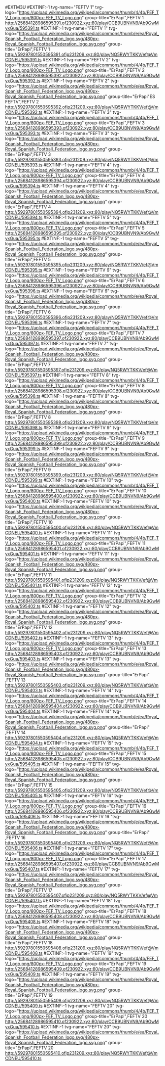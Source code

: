 #EXTM3U 
#EXTINF:-1 tvg-name="FEFTV 1" tvg-logo="https://upload.wikimedia.org/wikipedia/commons/thumb/4/4b/FEF_TV_Logo.png/800px-FEF_TV_Logo.png" group-title="ErPapi",FEFTV 1
http://25684128986595391.of230922.xyz:80/play/CCB9UBNVN9/Ab9GwMyxGua/595391.ts
#EXTINF:-1 tvg-name="FEFTV 1" tvg-logo="https://upload.wikimedia.org/wikipedia/commons/thumb/e/ea/Royal_Spanish_Football_Federation_logo.svg/480px-Royal_Spanish_Football_Federation_logo.svg.png" group-title="ErPapi",FEFTV 1
http://59297801550595391.ofip231209.xyz:80/play/NQ5RWYTKKV/ef@VmCDNEU/595391.ts
#EXTINF:-1 tvg-name="FEFTV 2" tvg-logo="https://upload.wikimedia.org/wikipedia/commons/thumb/4/4b/FEF_TV_Logo.png/800px-FEF_TV_Logo.png" group-title="ErPapi",FEFTV 2
http://25684128986595392.of230922.xyz:80/play/CCB9UBNVN9/Ab9GwMyxGua/595392.ts
#EXTINF:-1 tvg-name="FEFTV 2" tvg-logo="https://upload.wikimedia.org/wikipedia/commons/thumb/e/ea/Royal_Spanish_Football_Federation_logo.svg/480px-Royal_Spanish_Football_Federation_logo.svg.png" group-title="ErPapi"ES FEFTV",FEFTV 2
http://59297801550595392.ofip231209.xyz:80/play/NQ5RWYTKKV/ef@VmCDNEU/595392.ts
#EXTINF:-1 tvg-name="FEFTV 3" tvg-logo="https://upload.wikimedia.org/wikipedia/commons/thumb/4/4b/FEF_TV_Logo.png/800px-FEF_TV_Logo.png" group-title="ErPapi",FEFTV 3
http://25684128986595393.of230922.xyz:80/play/CCB9UBNVN9/Ab9GwMyxGua/595393.ts
#EXTINF:-1 tvg-name="FEFTV 3" tvg-logo="https://upload.wikimedia.org/wikipedia/commons/thumb/e/ea/Royal_Spanish_Football_Federation_logo.svg/480px-Royal_Spanish_Football_Federation_logo.svg.png" group-title="ErPapi",FEFTV 3
http://59297801550595393.ofip231209.xyz:80/play/NQ5RWYTKKV/ef@VmCDNEU/595393.ts
#EXTINF:-1 tvg-name="FEFTV 4" tvg-logo="https://upload.wikimedia.org/wikipedia/commons/thumb/4/4b/FEF_TV_Logo.png/800px-FEF_TV_Logo.png" group-title="ErPapi",FEFTV 4
http://25684128986595394.of230922.xyz:80/play/CCB9UBNVN9/Ab9GwMyxGua/595394.ts
#EXTINF:-1 tvg-name="FEFTV 4" tvg-logo="https://upload.wikimedia.org/wikipedia/commons/thumb/e/ea/Royal_Spanish_Football_Federation_logo.svg/480px-Royal_Spanish_Football_Federation_logo.svg.png" group-title="ErPapi",FEFTV 4
http://59297801550595394.ofip231209.xyz:80/play/NQ5RWYTKKV/ef@VmCDNEU/595394.ts
#EXTINF:-1 tvg-name="FEFTV 5" tvg-logo="https://upload.wikimedia.org/wikipedia/commons/thumb/4/4b/FEF_TV_Logo.png/800px-FEF_TV_Logo.png" group-title="ErPapi",FEFTV 5
http://25684128986595395.of230922.xyz:80/play/CCB9UBNVN9/Ab9GwMyxGua/595395.ts
#EXTINF:-1 tvg-name="FEFTV 5" tvg-logo="https://upload.wikimedia.org/wikipedia/commons/thumb/e/ea/Royal_Spanish_Football_Federation_logo.svg/480px-Royal_Spanish_Football_Federation_logo.svg.png" group-title="ErPapi",FEFTV 5
http://59297801550595395.ofip231209.xyz:80/play/NQ5RWYTKKV/ef@VmCDNEU/595395.ts
#EXTINF:-1 tvg-name="FEFTV 6" tvg-logo="https://upload.wikimedia.org/wikipedia/commons/thumb/4/4b/FEF_TV_Logo.png/800px-FEF_TV_Logo.png" group-title="ErPapi",FEFTV 6
http://25684128986595396.of230922.xyz:80/play/CCB9UBNVN9/Ab9GwMyxGua/595396.ts
#EXTINF:-1 tvg-name="FEFTV 6" tvg-logo="https://upload.wikimedia.org/wikipedia/commons/thumb/e/ea/Royal_Spanish_Football_Federation_logo.svg/480px-Royal_Spanish_Football_Federation_logo.svg.png" group-title="ErPapi",FEFTV 6
http://59297801550595396.ofip231209.xyz:80/play/NQ5RWYTKKV/ef@VmCDNEU/595396.ts
#EXTINF:-1 tvg-name="FEFTV 7" tvg-logo="https://upload.wikimedia.org/wikipedia/commons/thumb/4/4b/FEF_TV_Logo.png/800px-FEF_TV_Logo.png" group-title="ErPapi",FEFTV 7
http://25684128986595397.of230922.xyz:80/play/CCB9UBNVN9/Ab9GwMyxGua/595397.ts
#EXTINF:-1 tvg-name="FEFTV 7" tvg-logo="https://upload.wikimedia.org/wikipedia/commons/thumb/e/ea/Royal_Spanish_Football_Federation_logo.svg/480px-Royal_Spanish_Football_Federation_logo.svg.png" group-title="ErPapi",FEFTV 7
http://59297801550595397.ofip231209.xyz:80/play/NQ5RWYTKKV/ef@VmCDNEU/595397.ts
#EXTINF:-1 tvg-name="FEFTV 8" tvg-logo="https://upload.wikimedia.org/wikipedia/commons/thumb/4/4b/FEF_TV_Logo.png/800px-FEF_TV_Logo.png" group-title="ErPapi",FEFTV 8
http://25684128986595398.of230922.xyz:80/play/CCB9UBNVN9/Ab9GwMyxGua/595398.ts
#EXTINF:-1 tvg-name="FEFTV 8" tvg-logo="https://upload.wikimedia.org/wikipedia/commons/thumb/e/ea/Royal_Spanish_Football_Federation_logo.svg/480px-Royal_Spanish_Football_Federation_logo.svg.png" group-title="ErPapi",FEFTV 8
http://59297801550595398.ofip231209.xyz:80/play/NQ5RWYTKKV/ef@VmCDNEU/595398.ts
#EXTINF:-1 tvg-name="FEFTV 9" tvg-logo="https://upload.wikimedia.org/wikipedia/commons/thumb/4/4b/FEF_TV_Logo.png/800px-FEF_TV_Logo.png" group-title="ErPapi",FEFTV 9
http://25684128986595399.of230922.xyz:80/play/CCB9UBNVN9/Ab9GwMyxGua/595399.ts
#EXTINF:-1 tvg-name="FEFTV 9" tvg-logo="https://upload.wikimedia.org/wikipedia/commons/thumb/e/ea/Royal_Spanish_Football_Federation_logo.svg/480px-Royal_Spanish_Football_Federation_logo.svg.png" group-title="ErPapi",FEFTV 9
http://59297801550595399.ofip231209.xyz:80/play/NQ5RWYTKKV/ef@VmCDNEU/595399.ts
#EXTINF:-1 tvg-name="FEFTV 10" tvg-logo="https://upload.wikimedia.org/wikipedia/commons/thumb/4/4b/FEF_TV_Logo.png/800px-FEF_TV_Logo.png" group-title="ErPapi",FEFTV 10
http://25684128986595400.of230922.xyz:80/play/CCB9UBNVN9/Ab9GwMyxGua/595400.ts
#EXTINF:-1 tvg-name="FEFTV 10" tvg-logo="https://upload.wikimedia.org/wikipedia/commons/thumb/e/ea/Royal_Spanish_Football_Federation_logo.svg/480px-Royal_Spanish_Football_Federation_logo.svg.png" group-title="ErPapi",FEFTV 10
http://59297801550595400.ofip231209.xyz:80/play/NQ5RWYTKKV/ef@VmCDNEU/595400.ts
#EXTINF:-1 tvg-name="FEFTV 11" tvg-logo="https://upload.wikimedia.org/wikipedia/commons/thumb/4/4b/FEF_TV_Logo.png/800px-FEF_TV_Logo.png" group-title="ErPapi",FEFTV 11
http://25684128986595401.of230922.xyz:80/play/CCB9UBNVN9/Ab9GwMyxGua/595401.ts
#EXTINF:-1 tvg-name="FEFTV 11" tvg-logo="https://upload.wikimedia.org/wikipedia/commons/thumb/e/ea/Royal_Spanish_Football_Federation_logo.svg/480px-Royal_Spanish_Football_Federation_logo.svg.png" group-title="ErPapi",FEFTV 11
http://59297801550595401.ofip231209.xyz:80/play/NQ5RWYTKKV/ef@VmCDNEU/595401.ts
#EXTINF:-1 tvg-name="FEFTV 12" tvg-logo="https://upload.wikimedia.org/wikipedia/commons/thumb/4/4b/FEF_TV_Logo.png/800px-FEF_TV_Logo.png" group-title="ErPapi",FEFTV 12
http://25684128986595402.of230922.xyz:80/play/CCB9UBNVN9/Ab9GwMyxGua/595402.ts
#EXTINF:-1 tvg-name="FEFTV 12" tvg-logo="https://upload.wikimedia.org/wikipedia/commons/thumb/e/ea/Royal_Spanish_Football_Federation_logo.svg/480px-Royal_Spanish_Football_Federation_logo.svg.png" group-title="ErPapi",FEFTV 12
http://59297801550595402.ofip231209.xyz:80/play/NQ5RWYTKKV/ef@VmCDNEU/595402.ts
#EXTINF:-1 tvg-name="FEFTV 13" tvg-logo="https://upload.wikimedia.org/wikipedia/commons/thumb/4/4b/FEF_TV_Logo.png/800px-FEF_TV_Logo.png" group-title="ErPapi",FEFTV 13
http://25684128986595403.of230922.xyz:80/play/CCB9UBNVN9/Ab9GwMyxGua/595403.ts
#EXTINF:-1 tvg-name="FEFTV 13" tvg-logo="https://upload.wikimedia.org/wikipedia/commons/thumb/e/ea/Royal_Spanish_Football_Federation_logo.svg/480px-Royal_Spanish_Football_Federation_logo.svg.png" group-title="ErPapi" ,FEFTV 13
http://59297801550595403.ofip231209.xyz:80/play/NQ5RWYTKKV/ef@VmCDNEU/595403.ts
#EXTINF:-1 tvg-name="FEFTV 14" tvg-logo="https://upload.wikimedia.org/wikipedia/commons/thumb/4/4b/FEF_TV_Logo.png/800px-FEF_TV_Logo.png" group-title="ErPapi",FEFTV 14
http://25684128986595404.of230922.xyz:80/play/CCB9UBNVN9/Ab9GwMyxGua/595404.ts
#EXTINF:-1 tvg-name="FEFTV 14" tvg-logo="https://upload.wikimedia.org/wikipedia/commons/thumb/e/ea/Royal_Spanish_Football_Federation_logo.svg/480px-Royal_Spanish_Football_Federation_logo.svg.png" group-title="ErPapi" ,FEFTV 14
http://59297801550595404.ofip231209.xyz:80/play/NQ5RWYTKKV/ef@VmCDNEU/595404.ts
#EXTINF:-1 tvg-name="FEFTV 15" tvg-logo="https://upload.wikimedia.org/wikipedia/commons/thumb/4/4b/FEF_TV_Logo.png/800px-FEF_TV_Logo.png" group-title="ErPapi",FEFTV 15
http://25684128986595405.of230922.xyz:80/play/CCB9UBNVN9/Ab9GwMyxGua/595405.ts
#EXTINF:-1 tvg-name="FEFTV 15" tvg-logo="https://upload.wikimedia.org/wikipedia/commons/thumb/e/ea/Royal_Spanish_Football_Federation_logo.svg/480px-Royal_Spanish_Football_Federation_logo.svg.png" group-title="ErPapi",FEFTV 15
http://59297801550595405.ofip231209.xyz:80/play/NQ5RWYTKKV/ef@VmCDNEU/595405.ts
#EXTINF:-1 tvg-name="FEFTV 16" tvg-logo="https://upload.wikimedia.org/wikipedia/commons/thumb/4/4b/FEF_TV_Logo.png/800px-FEF_TV_Logo.png" group-title="ErPapi",FEFTV 16
http://25684128986595406.of230922.xyz:80/play/CCB9UBNVN9/Ab9GwMyxGua/595406.ts
#EXTINF:-1 tvg-name="FEFTV 16 "tvg-logo="https://upload.wikimedia.org/wikipedia/commons/thumb/e/ea/Royal_Spanish_Football_Federation_logo.svg/480px-Royal_Spanish_Football_Federation_logo.svg.png" group-title="ErPapi" ,FEFTV 16
http://59297801550595406.ofip231209.xyz:80/play/NQ5RWYTKKV/ef@VmCDNEU/595406.ts
#EXTINF:-1 tvg-name="FEFTV 17" tvg-logo="https://upload.wikimedia.org/wikipedia/commons/thumb/4/4b/FEF_TV_Logo.png/800px-FEF_TV_Logo.png" group-title="ErPapi",FEFTV 17
http://25684128986595407.of230922.xyz:80/play/CCB9UBNVN9/Ab9GwMyxGua/595407.ts
#EXTINF:-1 tvg-name="FEFTV 17" tvg-logo="https://upload.wikimedia.org/wikipedia/commons/thumb/e/ea/Royal_Spanish_Football_Federation_logo.svg/480px-Royal_Spanish_Football_Federation_logo.svg.png" group-title="ErPapi",FEFTV 17
http://59297801550595407.ofip231209.xyz:80/play/NQ5RWYTKKV/ef@VmCDNEU/595407.ts
#EXTINF:-1 tvg-name="FEFTV 18" tvg-logo="https://upload.wikimedia.org/wikipedia/commons/thumb/4/4b/FEF_TV_Logo.png/800px-FEF_TV_Logo.png" group-title="ErPapi",FEFTV 18
http://25684128986595408.of230922.xyz:80/play/CCB9UBNVN9/Ab9GwMyxGua/595408.ts
#EXTINF:-1 tvg-name="FEFTV 18" tvg-logo="https://upload.wikimedia.org/wikipedia/commons/thumb/e/ea/Royal_Spanish_Football_Federation_logo.svg/480px-Royal_Spanish_Football_Federation_logo.svg.png" group-title="ErPapi",FEFTV 18
http://59297801550595408.ofip231209.xyz:80/play/NQ5RWYTKKV/ef@VmCDNEU/595408.ts
#EXTINF:-1 tvg-name="FEFTV 19" tvg-logo="https://upload.wikimedia.org/wikipedia/commons/thumb/4/4b/FEF_TV_Logo.png/800px-FEF_TV_Logo.png" group-title="ErPapi",FEFTV 19
http://25684128986595409.of230922.xyz:80/play/CCB9UBNVN9/Ab9GwMyxGua/595409.ts
#EXTINF:-1 tvg-name="FEFTV 19" tvg-logo="https://upload.wikimedia.org/wikipedia/commons/thumb/e/ea/Royal_Spanish_Football_Federation_logo.svg/480px-Royal_Spanish_Football_Federation_logo.svg.png" group-title="ErPapi",FEFTV 19
http://59297801550595409.ofip231209.xyz:80/play/NQ5RWYTKKV/ef@VmCDNEU/595409.ts
#EXTINF:-1 tvg-name="FEFTV 20" tvg-logo="https://upload.wikimedia.org/wikipedia/commons/thumb/4/4b/FEF_TV_Logo.png/800px-FEF_TV_Logo.png" group-title="ErPapi",FEFTV 20
http://25684128986595410.of230922.xyz:80/play/CCB9UBNVN9/Ab9GwMyxGua/595410.ts
#EXTINF:-1 tvg-name="FEFTV 20" tvg-logo="https://upload.wikimedia.org/wikipedia/commons/thumb/e/ea/Royal_Spanish_Football_Federation_logo.svg/480px-Royal_Spanish_Football_Federation_logo.svg.png" group-title="ErPapi",FEFTV 20
http://59297801550595410.ofip231209.xyz:80/play/NQ5RWYTKKV/ef@VmCDNEU/595410.ts








